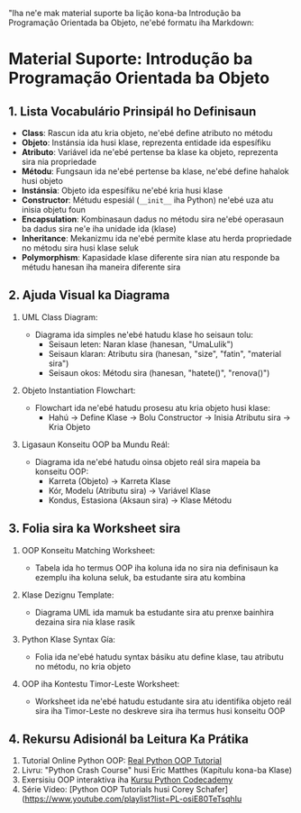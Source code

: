 "Iha ne'e mak material suporte ba lição kona-ba Introdução ba Programação Orientada ba Objeto, ne'ebé formatu iha Markdown:

# Material Suporte: Introdução ba Programação Orientada ba Objeto

## 1. Lista Vocabulário Prinsipál ho Definisaun

- **Class**: Rascun ida atu kria objeto, ne'ebé define atributo no métodu
- **Objeto**: Instánsia ida husi klase, reprezenta entidade ida espesífiku
- **Atributo**: Variável ida ne'ebé pertense ba klase ka objeto, reprezenta sira nia propriedade
- **Métodu**: Fungsaun ida ne'ebé pertense ba klase, ne'ebé define hahalok husi objeto
- **Instánsia**: Objeto ida espesífiku ne'ebé kria husi klase
- **Constructor**: Métudu espesiál (`__init__` iha Python) ne'ebé uza atu inisia objetu foun
- **Encapsulation**: Kombinasaun dadus no métodu sira ne'ebé operasaun ba dadus sira ne'e iha unidade ida (klase)
- **Inheritance**: Mekanizmu ida ne'ebé permite klase atu herda propriedade no métodu sira husi klase seluk
- **Polymorphism**: Kapasidade klase diferente sira nian atu responde ba métudu hanesan iha maneira diferente sira

## 2. Ajuda Visual ka Diagrama

1. UML Class Diagram:
   - Diagrama ida simples ne'ebé hatudu klase ho seisaun tolu:
     - Seisaun leten: Naran klase (hanesan, "UmaLulik")
     - Seisaun klaran: Atributu sira (hanesan, "size", "fatin", "material sira")
     - Seisaun okos: Métodu sira (hanesan, "hatete()", "renova()")

2. Objeto Instantiation Flowchart:
   - Flowchart ida ne'ebé hatudu prosesu atu kria objeto husi klase:
     - Hahú → Define Klase → Bolu Constructor → Inisia Atributu sira → Kria Objeto

3. Ligasaun Konseitu OOP ba Mundu Reál:
   - Diagrama ida ne'ebé hatudu oinsa objeto reál sira mapeia ba konseitu OOP:
     - Karreta (Objeto) → Karreta Klase
     - Kór, Modelu (Atributu sira) → Variável Klase
     - Kondus, Estasiona (Aksaun sira) → Klase Métodu

## 3. Folia sira ka Worksheet sira

1. OOP Konseitu Matching Worksheet:
   - Tabela ida ho termus OOP iha koluna ida no sira nia definisaun ka ezemplu iha koluna seluk, ba estudante sira atu kombina

2. Klase Dezignu Template:
   - Diagrama UML ida mamuk ba estudante sira atu prenxe bainhira dezaina sira nia klase rasik

3. Python Klase Syntax Gía:
   - Folia ida ne'ebé hatudu syntax básiku atu define klase, tau atributu no métodu, no kria objeto

4. OOP iha Kontestu Timor-Leste Worksheet:
   - Worksheet ida ne'ebé hatudu estudante sira atu identifika objeto reál sira iha Timor-Leste no deskreve sira iha termus husi konseitu OOP

## 4. Rekursu Adisionál ba Leitura Ka Prátika

1. Tutorial Online Python OOP: [Real Python OOP Tutorial](https://realpython.com/python3-object-oriented-programming/)
2. Livru: "Python Crash Course" husi Eric Matthes (Kapítulu kona-ba Klase)
3. Exersisiu OOP interaktiva iha [Kursu Python Codecademy](https://www.codecademy.com/learn/learn-python-3)
4. Série Vídeo: [Python OOP Tutorials husi Corey Schafer](https://www.youtube.com/playlist?list=PL-osiE80TeTsqhIu